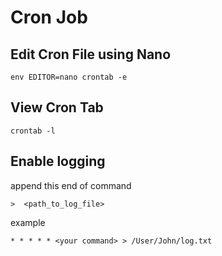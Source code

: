 # Cron Job

## Edit Cron File using Nano

`env EDITOR=nano crontab -e`

## View Cron Tab

`crontab -l`

## Enable logging

append this end of command

`>  <path_to_log_file>`

example

`* * * * * <your command> > /User/John/log.txt`